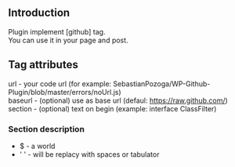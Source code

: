 <h2>Introduction</h2>

Plugin implement [github] tag.<br/>
You can use it in your page and post. 

<h2>Tag attributes</h2>

url	- your code url (for example: SebastianPozoga/WP-Github-Plugin/blob/master/errors/noUrl.js)<br/>
baseurl	- (optional) use as base url (defaul: https://raw.github.com/)<br/>
section	- (optional) text on begin (example: interface ClassFilter)<br/>

<h3>Section description</h3>

<ul>
<li>$   - a world
<li>' ' - will be replacy with spaces or tabulator
</ul>
